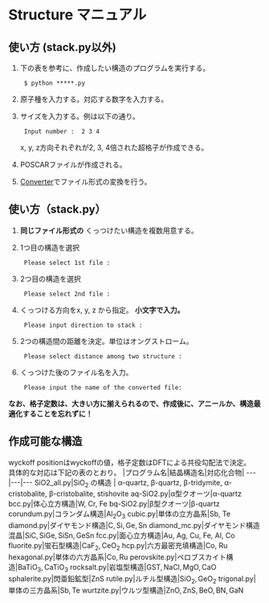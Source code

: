 # Structure マニュアル

## 使い方 (stack.py以外) 
1. 下の表を参考に、作成したい構造のプログラムを実行する。  

        $ python *****.py

2. 原子種を入力する。対応する数字を入力する。
3. サイズを入力する。例は以下の通り。

        Input number :  2 3 4

    x, y, z方向それぞれが2, 3, 4倍された超格子が作成できる。

4. POSCARファイルが作成される。
5. [Converter](https://github.com/MDGroup-WatanabeLab/mdpython/tree/main/Converter)でファイル形式の変換を行う。

## 使い方（stack.py）
1. __同じファイル形式の__ くっつけたい構造を複数用意する。
2. 1つ目の構造を選択
   
        Please select 1st file :
3. 2つ目の構造を選択 
   
        Please select 2nd file : 
4. くっつける方向をx, y, z から指定。 __小文字で入力。__
     
        Please input direction to stack : 
5. 2つの構造間の距離を決定。単位はオングストローム。
   
        Please select distance among two structure : 
6. くっつけた後のファイル名を入力。
   
        Please input the name of the converted file: 

__なお、格子定数は、大きい方に揃えられるので、作成後に、アニールか、構造最適化することを忘れずに！__

## 作成可能な構造
wyckoff positionはwyckoffの値，格子定数はDFTによる共役勾配法で決定。  
具体的な対応は下記の表のとおり。
|プログラム名|結晶構造名|対応化合物|
---|---|---
SiO2_all.py|$\mathrm {SiO_2}$ の構造 | α-quartz, β-quartz, β-tridymite,  α-cristobalite, β-cristobalite, stishovite
aq-SiO2.py|α型クオーツ|α-quartz
bcc.py|体心立方構造|W, Cr, Fe
bq-SiO2.py|β型クオーツ|β-quartz
corundum.py|コランダム構造|$\mathrm {Al_2O_3}$
cubic.py|単体の立方晶系|Sb, Te
diamond.py|ダイヤモンド構造|$\mathrm {C, Si, Ge, Sn}$
diamond_mc.py|ダイヤモンド構造混晶|$\mathrm {SiC, SiGe, SiSn, GeSn}$
fcc.py|面心立方構造|Au, Ag, Cu, Fe, Al, Co
fluorite.py|蛍石型構造|$\mathrm {CaF_2, CeO_2}$
hcp.py|六方最密充填構造|Co, Ru
hexagonal.py|単体の六方晶系|$\mathrm {Co, Ru}$
perovskite.py|ペロブスカイト構造|$\mathrm {BaTiO_3, CaTiO_3}$
rocksalt.py|岩塩型構造|$\mathrm { GST, NaCl, MgO, CaO}$
sphalerite.py|閃亜鉛鉱型|$\mathrm {ZnS}$
rutile.py|ルチル型構造|$\mathrm {SiO_2, GeO_2}$
trigonal.py|単体の三方晶系|$\mathrm {Sb, Te}$
wurtzite.py|ウルツ型構造|$\mathrm {ZnO, ZnS, BeO, BN, GaN}$







